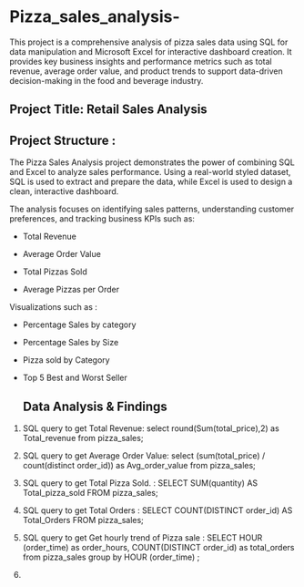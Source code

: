 # Pizza_sales_analysis-

This project is a comprehensive analysis of pizza sales data using SQL for data manipulation and Microsoft Excel for interactive dashboard creation. It provides key business insights and performance metrics such as total revenue, average order value, and product trends to support data-driven decision-making in the food and beverage industry.

## Project Title: Retail Sales Analysis  

## Project Structure : 
The Pizza Sales Analysis project demonstrates the power of combining SQL and Excel to analyze sales performance. Using a real-world styled dataset, SQL is used to extract and prepare the data, while Excel is used to design a clean, interactive dashboard.

The analysis focuses on identifying sales patterns, understanding customer preferences, and tracking business KPIs such as:

- Total Revenue

- Average Order Value

- Total Pizzas Sold

- Average Pizzas per Order

Visualizations such as :
- Percentage Sales by category
- Percentage Sales by Size
- Pizza sold by Category
- Top 5 Best and Worst Seller


  ## Data Analysis & Findings

1.  SQL query to get Total Revenue: 
 select round(Sum(total_price),2) as Total_revenue from pizza_sales;

2. 	SQL query to get Average Order Value: 
   select  (sum(total_price) / count(distinct order_id))  as Avg_order_value
from pizza_sales;

3. SQL query to get Total Pizza Sold. : 
   SELECT SUM(quantity) AS Total_pizza_sold FROM pizza_sales;

4. SQL query to get Total Orders : 
SELECT COUNT(DISTINCT order_id) AS Total_Orders FROM pizza_sales;

5. SQL query to get  Get hourly trend of Pizza sale : 
SELECT HOUR (order_time) as order_hours, COUNT(DISTINCT order_id) as total_orders
from pizza_sales
group by HOUR (order_time) ;

6. 




